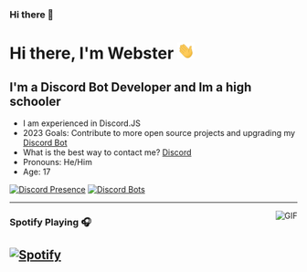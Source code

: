 ### Hi there 👋
# Hi there, I'm Webster <img width="30px" src="https://github.com/SatYu26/SatYu26/raw/master/Assets/Hi.gif" />



## I'm a Discord Bot Developer and Im a high schooler
   
-  I am experienced in Discord.JS 
-  2023 Goals: Contribute to more open source projects and upgrading my [Discord Bot](https://discord.com/oauth2/authorize?client_id=1133516195983790081&permissions=1945627743&scope=bot%20applications.commands)
-  What is the best way to contact me? [Discord](https://discord.com/users/481068576363773972)
-  Pronouns: He/Him
-  Age: 17

[![Discord Presence](https://lanyard.cnrad.dev/api/481068576363773972)](https://discord.com/users/481068576363773972)
[![Discord Bots](https://top.gg/api/widget/1160564114364567654.svg)](https://top.gg/bot/1160564114364567654)

---

<img align="right" alt="GIF" height="170px" src="https://media.giphy.com/media/J5B1Y8QZnzXXbLQIBu/giphy.gif" />

### Spotify Playing 🎧

[![Spotify](https://spotify-github-profile.vercel.app/api/view?uid=rrnb19c80tzw8qib7qexltja7&cover_image=true&theme=novatorem&show_offline=true&background_color=121212&interchange=true&bar_color=53b14f&bar_color_cover=false)](https://spotify-github-profile.vercel.app/api/view?uid=rrnb19c80tzw8qib7qexltja7&redirect=true)
---

